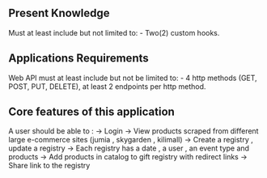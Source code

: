 ## Present Knowledge
Must at least include but not limited to:
    - Two(2) custom hooks.


##  Applications Requirements
Web API must at least include but not be limited to:
    - 4 http methods (GET, POST, PUT, DELETE), at least 2 endpoints per http method.

## Core features of this application 

A user should be able to :
		-> Login
		-> View products scraped from different large e-commerce sites (jumia , skygarden , kilimall)
		-> Create a registry , update a registry
		-> Each registry has a date , a user , an event type and products
		-> Add products in catalog to gift registry with redirect links
		-> Share link to the registry 
